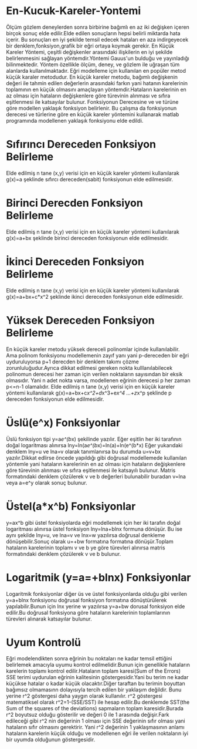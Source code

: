 # En-Kucuk-Kareler-Yontemi
Ölçüm gözlem deneylerden sonra birbirine bağımlı en az iki değişken içeren birçok sonuç elde edilir.Elde edilen sonuçların hepsi belirli miktarda hata içerir. Bu sonuçları en iyi şekilde temsil edecek hataları en aza indirgeyecek bir denklem,fonksiyon,grafik bir eğri ortaya koymak gerekir.
En Küçük Kareler Yöntemi, çeşitli değişkenler arasındaki ilişkilerin en iyi şekilde belirlenmesini sağlayan yöntemdir.Yöntemi Gauus'un bulduğu ve yayınladığı  bilinmektedir.  Yöntem özellikle ölçüm, deney, ve gözlem ile uğraşan tüm alanlarda kullanılmaktadır.
Eğri modelleme için kullanılan en popüler metod küçük karaler metodudur. En küçük kareler metodu, bağımlı değişkenin değeri ile tahmin edilen değerlerin arasındaki farkın yani hatanın karelerinin toplamının en küçük olmasını amaçlayan yöntemdir.Hataların karelerinin en az olması için hataların değişkenlere göre türevinin alınması ve sıfıra eşitlenmesi ile katsayılar bulunur.
Fonksiyonun Derecesine ve ve türüne  göre modellen yaklaşık fonksiyon belirlenir.
Bu çalışma da fonksiyonun derecesi ve türlerine göre en küçük kareler yöntemini kullanarak matlab programında  modellenen yaklaşık fonksiyonu elde edildi.
# Sıfırıncı Dereceden Fonksiyon Belirleme
Elde edilmiş n tane (x,y) verisi için en küçük kareler yöntemi kullanılarak g(x)=a şeklinde sıfırcı dereceden(sabit) fonksiyonun elde edilmesidir.
# Birinci Derecden Fonksiyon Belirleme
Elde edilmiş n tane (x,y) verisi için en küçük kareler yöntemi kullanılarak g(x)=a+bx şeklinde birinci dereceden  fonksiyonun elde edilmesidir.
# İkinci Dereceden Fonksiyon Belirleme
Elde edilmiş n tane (x,y) verisi için en küçük kareler yöntemi kullanılarak g(x)=a+bx+c*x^2 şeklinde ikinci dereceden  fonksiyonun elde edilmesidir.
# Yüksek Dereceden Fonksiyon Belirleme
En küçük kareler metodu yüksek dereceli polinomlar içinde kullanılabilir. Ama polinom fonksiyonu modellemenin zayıf yanı yani p-dereceden bir eğri uyduruluyorsa p+1 derecden bir denklem takımı çözme zorunluluğudur.Ayrıca dikkat edilmesi gereken nokta kulllanılabilecek polinomun derecesi her zaman için verilen noktaların sayısından bir eksik olmasıdır. Yani n adet nokta varsa, modellenen eğrinin derecesi p her zaman p<=n-1 olamalıdır.
Elde edilmiş n tane (x,y) verisi için en küçük kareler yöntemi kullanılarak g(x)=a+bx+c*x^2+d*x^3+e*x^4 ...+z*x^p şeklinde p dereceden  fonksiyonun elde edilmesidir.
# Üslü(e^x) Fonksiyonlar
Üslü fonksiyon tipi y=a*e^(b*x) şekilinde  yazılır. Eğer eşitlin her iki tarafının  doğal logaritması alınırsa 
lny=ln(a*e^(b*x)=ln(a)+ln(e^(b*x) 
Eğer yukarıdaki denklem lny=u ve lna=v olarak tanımlanırsa bu durumda u=v+bx yazılır.Dikkat edlirse öncede yapıldığı gibi doğrusal modellemede kullanılan yöntemle yani hataların karelerinin en az olması için hataların değişkenlere göre türevinin alınması ve sıfıra eşitlenmesi ile katsayılı bulunur.
Matris formatındaki denklem çözülerek v ve b değerleri bulunabilir buradan v=lna veya a=e^y  olarak sonuç bulunur.
# Üstel(a*x^b) Fonksiyonlar
y=ax^b gibi üstel fonksiyolarda eğri modellemek için her iki tarafın doğal logaritması alınırsa üstel fonksiyon 
lny=lna+blnx formuna dönüşür.
Bu ise aynı şekilde lny=u, ve lna=v ve lnx=w yazılırsa doğrusal denkleme dönüşebilir.Sonuç olarak
u=+bw formatına formatına dönüşür.Toplam hataların karelerinin toplamı v ve b ye göre türevleri alınırsa matris formatındaki denklem çözülerek v ve b bulunur.
# Logaritmik (y=a=+blnx) Fonksiyonlar
Logaritmik fonksiyonlar diğer üs ve üstel fonksiyonlarda olduğu gibi verilen y=a+blnx fonksiyonu doğrusal fonksiyon formatına dönüştürülerek yapılabilir.Bunun için lnx yerine 
w yazılırsa y=a+bw dorusal fonksiyon elde edilir.Bu doğrusal fonksiyona göre hataların karelerinin toplamlarının türevleri alınarak katsayılar bulunur.
# Uyum Kontrolü
Eğri modelendikten sonra eğrinin bu noktaları ne kadar temsil ettiğini belirlemek amacıyla uyumu kontrol edilmelidir.Bunun için genellikle hataların karelerin toplamı kontrol edilir.Hataların toplam karesi(Sum of the Errors) SSE terimi uydurulan eğrinin kalitesinin göstergesidir.Yani bu terim ne kadar küçükse hatalar o kadar küçük olacaktır.Diğer taraftan bu terimin boyuttan bağımsız olmamasınn dolayısıyla tercih edilen bir yaklaşım değildir. Bunu yerine r^2 göstergesi daha yaygın olarak kullanılır.  r^2 göstergesi matematiksel olarak r^2=1-(SSE/SST) ile hesap edilir.Bu denklemde SST(the Sum of the squares of the deviations) sapmaların toplam karesidir.Burada r^2 boyutsuz olduğu gösterilir ve değeri 0 ile 1 arasında değişir.Fark edileceği gibi r^2 nin değerinin 1 olması için SSE değerinin sıfır olması yani hataların sıfır olmasını gerektirir. Yani r^2 değerinin 1 yaklaşmasının anlamı hataların karelerin küçük olduğu ve modellenen eğri ile verilen noktaların iyi bir uyumda olduğunun göstergesidir.
